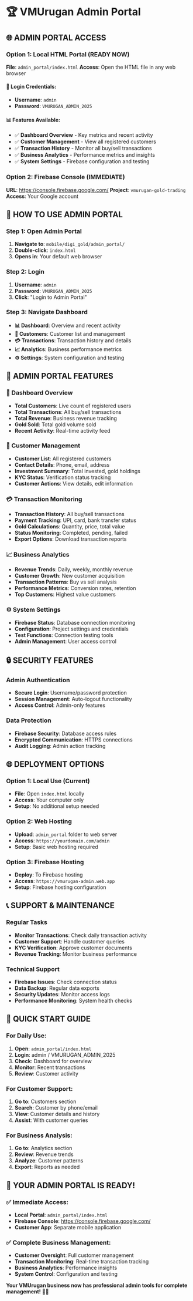 # 🏆 VMUrugan Admin Portal

## 🌐 **ADMIN PORTAL ACCESS**

### **Option 1: Local HTML Portal (READY NOW)**
**File**: `admin_portal/index.html`
**Access**: Open the HTML file in any web browser

#### **🔐 Login Credentials:**
- **Username**: `admin`
- **Password**: `VMURUGAN_ADMIN_2025`

#### **📊 Features Available:**
- ✅ **Dashboard Overview** - Key metrics and recent activity
- ✅ **Customer Management** - View all registered customers
- ✅ **Transaction History** - Monitor all buy/sell transactions
- ✅ **Business Analytics** - Performance metrics and insights
- ✅ **System Settings** - Firebase configuration and testing

### **Option 2: Firebase Console (IMMEDIATE)**
**URL**: https://console.firebase.google.com/
**Project**: `vmurugan-gold-trading`
**Access**: Your Google account

## 🚀 **HOW TO USE ADMIN PORTAL**

### **Step 1: Open Admin Portal**
1. **Navigate to**: `mobile/digi_gold/admin_portal/`
2. **Double-click**: `index.html`
3. **Opens in**: Your default web browser

### **Step 2: Login**
1. **Username**: `admin`
2. **Password**: `VMURUGAN_ADMIN_2025`
3. **Click**: "Login to Admin Portal"

### **Step 3: Navigate Dashboard**
- **📊 Dashboard**: Overview and recent activity
- **👥 Customers**: Customer list and management
- **💳 Transactions**: Transaction history and details
- **📈 Analytics**: Business performance metrics
- **⚙️ Settings**: System configuration and testing

## 📱 **ADMIN PORTAL FEATURES**

### **🎯 Dashboard Overview**
- **Total Customers**: Live count of registered users
- **Total Transactions**: All buy/sell transactions
- **Total Revenue**: Business revenue tracking
- **Gold Sold**: Total gold volume sold
- **Recent Activity**: Real-time activity feed

### **👥 Customer Management**
- **Customer List**: All registered customers
- **Contact Details**: Phone, email, address
- **Investment Summary**: Total invested, gold holdings
- **KYC Status**: Verification status tracking
- **Customer Actions**: View details, edit information

### **💳 Transaction Monitoring**
- **Transaction History**: All buy/sell transactions
- **Payment Tracking**: UPI, card, bank transfer status
- **Gold Calculations**: Quantity, price, total value
- **Status Monitoring**: Completed, pending, failed
- **Export Options**: Download transaction reports

### **📈 Business Analytics**
- **Revenue Trends**: Daily, weekly, monthly revenue
- **Customer Growth**: New customer acquisition
- **Transaction Patterns**: Buy vs sell analysis
- **Performance Metrics**: Conversion rates, retention
- **Top Customers**: Highest value customers

### **⚙️ System Settings**
- **Firebase Status**: Database connection monitoring
- **Configuration**: Project settings and credentials
- **Test Functions**: Connection testing tools
- **Admin Management**: User access control

## 🔒 **SECURITY FEATURES**

### **Admin Authentication**
- **Secure Login**: Username/password protection
- **Session Management**: Auto-logout functionality
- **Access Control**: Admin-only features

### **Data Protection**
- **Firebase Security**: Database access rules
- **Encrypted Communication**: HTTPS connections
- **Audit Logging**: Admin action tracking

## 🌐 **DEPLOYMENT OPTIONS**

### **Option 1: Local Use (Current)**
- **File**: Open `index.html` locally
- **Access**: Your computer only
- **Setup**: No additional setup needed

### **Option 2: Web Hosting**
- **Upload**: `admin_portal` folder to web server
- **Access**: `https://yourdomain.com/admin`
- **Setup**: Basic web hosting required

### **Option 3: Firebase Hosting**
- **Deploy**: To Firebase hosting
- **Access**: `https://vmurugan-admin.web.app`
- **Setup**: Firebase hosting configuration

## 📞 **SUPPORT & MAINTENANCE**

### **Regular Tasks**
- **Monitor Transactions**: Check daily transaction activity
- **Customer Support**: Handle customer queries
- **KYC Verification**: Approve customer documents
- **Revenue Tracking**: Monitor business performance

### **Technical Support**
- **Firebase Issues**: Check connection status
- **Data Backup**: Regular data exports
- **Security Updates**: Monitor access logs
- **Performance Monitoring**: System health checks

## 🎯 **QUICK START GUIDE**

### **For Daily Use:**
1. **Open**: `admin_portal/index.html`
2. **Login**: admin / VMURUGAN_ADMIN_2025
3. **Check**: Dashboard for overview
4. **Monitor**: Recent transactions
5. **Review**: Customer activity

### **For Customer Support:**
1. **Go to**: Customers section
2. **Search**: Customer by phone/email
3. **View**: Customer details and history
4. **Assist**: With customer queries

### **For Business Analysis:**
1. **Go to**: Analytics section
2. **Review**: Revenue trends
3. **Analyze**: Customer patterns
4. **Export**: Reports as needed

## 🎉 **YOUR ADMIN PORTAL IS READY!**

### **✅ Immediate Access:**
- **Local Portal**: `admin_portal/index.html`
- **Firebase Console**: https://console.firebase.google.com/
- **Customer App**: Separate mobile application

### **✅ Complete Business Management:**
- **Customer Oversight**: Full customer management
- **Transaction Monitoring**: Real-time transaction tracking
- **Business Analytics**: Performance insights
- **System Control**: Configuration and testing

**Your VMUrugan business now has professional admin tools for complete management!** 🚀💎
